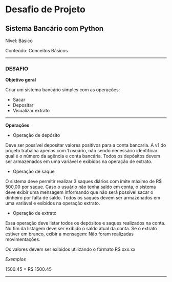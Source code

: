 # **Desafio de Projeto**

## **Sistema Bancário com Python**
Nível: Básico

Conteúdo: Conceitos Básicos

----
### **DESAFIO**

**Objetivo geral**

Criar um sistema bancário simples com as operações: 
* Sacar
* Depositar
* Visualizar extrato

---

**Operações**

* Operação de depósito

Deve ser possível depositar valores positivos para a conta bancaria. A v1 do projeto trabalha apenas com 1 usuário, não sendo necessário identificar qual é o número da agência e conta bancária. Todos os depósitos devem ser armazenados em uma variável e exibidos na operação de extrato.

* Operação de saque

O sistema deve permitir realizar 3 saques diários com imite máximo de R$ 500,00 por saque. Caso o usuário não tenha saldo em conta, o sistema deve exibir uma mensagem informando que não será possível sacar o dinheiro por falta de saldo. Todos os saques devem ser armazenados em uma variável e exibidos na operação extrato.

* Operação de extrato

Essa operação deve listar todos os depósitos e saques realizados na conta. No fim da listagem deve ser exibido o saldo atual da conta. Se o extrato estiver em branco, exibir a mensagem: Não foram realizadas movimentações.

Os valores devem ser exibidos utilizando o formato R$ xxx.xx

*Exemplos*

1500.45 = R$ 1500.45

---
